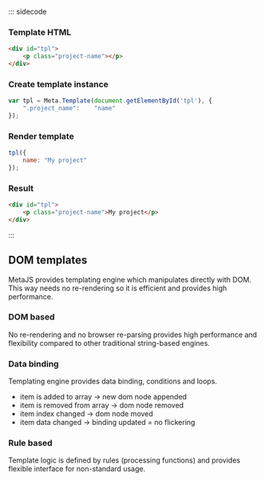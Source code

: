 ::: sidecode
### Template HTML
```html
<div id="tpl">
    <p class="project-name"></p>
</div>
```

### Create template instance
```javascript
var tpl = Meta.Template(document.getElementById('tpl'), {
    ".project_name":    "name"
});
```

### Render template

```javascript
tpl({
    name: "My project"
});
```

### Result

```html
<div id="tpl">
    <p class="project-name">My project</p>
</div>
```
:::

## DOM templates

MetaJS provides templating engine which manipulates directly with DOM. This way needs no re-rendering so it is efficient and provides high performance.

### DOM based
No re-rendering and no browser re-parsing provides high performance and flexibility compared to other traditional string-based engines.

### Data binding
Templating engine provides data binding, conditions and loops.

- item is added to array -> new dom node appended
- item is removed from array -> dom node removed
- item index changed -> dom node moved
- item data changed -> binding updated = no flickering

### Rule based

Template logic is defined by rules (processing functions) and provides flexible interface for non-standard usage.